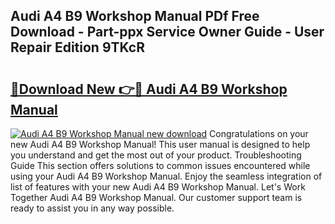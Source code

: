 ## Audi A4 B9 Workshop Manual PDf Free Download - Part-ppx Service Owner Guide - User Repair Edition 9TKcR

# <h2><a href="http://cf17442.oget.top/?id=Audi+A4+B9+Workshop+Manual">🔗Download New 👉🔴 Audi A4 B9 Workshop Manual</a></h2>

[![Audi A4 B9 Workshop Manual new download](https://i.imgur.com/5g1atiW.png)](http://cf17442.oget.top/?id=Audi+A4+B9+Workshop+Manual)
Congratulations on your new Audi A4 B9 Workshop Manual! This user manual is designed to help you understand and get the most out of your product. Troubleshooting Guide This section offers solutions to common issues encountered while using your Audi A4 B9 Workshop Manual. Enjoy the seamless integration of list of features with your new Audi A4 B9 Workshop Manual. Let's Work Together Audi A4 B9 Workshop Manual. Our customer support team is ready to assist you in any way possible.
